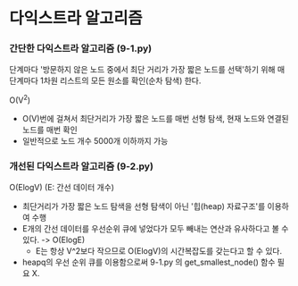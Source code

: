 # 다익스트라 알고리즘

### 간단한 다익스트라 알고리즘 (9-1.py)

단계마다 '방문하지 않은 노드 중에서 최단 거리가 가장 짧은 노드를 선택'하기 위해 매 단계마다 1차원 리스트의 모든 원소를 확인(순차 탐색) 한다.

O(V<sup>2</sup>)

- O(V)번에 걸쳐서 최단거리가 가장 짧은 노드를 매번 선형 탐색, 현재 노드와 연결된 노드를 매번 확인
- 일반적으로 노드 개수 5000개 이하까지 가능


### 개선된 다익스트라 알고리즘 (9-2.py)

O(ElogV) (E: 간선 데이터 개수)

- 최단거리가 가장 짧은 노드 탐색을 선형 탐색이 아닌 '힙(heap) 자료구조'를 이용하여 수행
- E개의 간선 데이터를 우선순위 큐에 넣었다가 모두 빼내는 연산과 유사하다고 볼 수 있다. -> O(ElogE)  
    - E는 항상 V^2보다 작으므로 O(ElogV)의 시간복잡도를 갖는다고 할 수 있다.
- heapq의 우선 순위 큐를 이용함으로써 9-1.py 의 get_smallest_node() 함수 필요 X. 